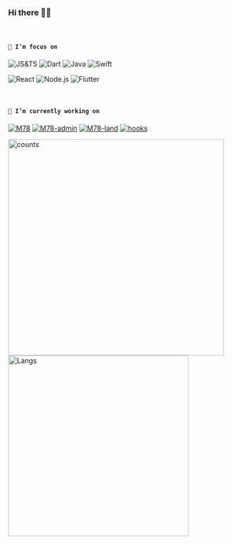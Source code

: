 ### Hi there 👋😋

<br />

<!--
**Iixianjie/Iixianjie** is a ✨ _special_ ✨ repository because its `README.md` (this file) appears on your GitHub profile.

Here are some ideas to get you started:


- 🔭 I’m currently working on ...
- 🌱 I’m currently learning ...
- 👯 I’m looking to collaborate on ...
- 🤔 I’m looking for help with ...
- 💬 Ask me about ...
- 📫 How to reach me: ...
- 😄 Pronouns: ...
- ⚡ Fun fact: ...
-->

#### **`🌱 I’m focus on`**

![JS&TS](https://img.shields.io/badge/JavaScript-343434?style=flat-square&logo=JavaScript&logoColor=F7DF1E)
![Dart](https://img.shields.io/badge/Dart-00d2b7?style=flat-square&logo=Dart&logoColor=fff)
![Java](https://img.shields.io/badge/Java-a72145?style=flat-square&logo=Java&logoColor=fff)
![Swift](https://img.shields.io/badge/Swift-f15139?style=flat-square&logo=Swift&logoColor=fff)

![React](https://img.shields.io/badge/React-61DAFB?style=flat-square&logo=React&logoColor=fff)
![Node.js](https://img.shields.io/badge/Node.js-339933?style=flat-square&logo=Node.js&logoColor=fff)
![Flutter](https://img.shields.io/badge/Flutter-31b9f5?style=flat-square&logo=Flutter&logoColor=fff)

<br />

#### **`🔬 I’m currently working on`**

[![M78](https://img.shields.io/badge/M78-000000?style=flat-square)](https://github.com/xianjie-li/m78 "react -> components, hooks, utils")
[![M78-admin](https://img.shields.io/badge/M78-admin-000000?style=flat-square)](https://github.com/m78-core/admin "admin based M78")
[![M78-land](https://img.shields.io/badge/M78-land-607d8b?style=flat-square)](https://github.com/m78-land "Front end open source projects")
[![hooks](https://img.shields.io/badge/Hooks-CC342D?style=flat-square)](https://github.com/xianjie-li/hooks "some hooks")


<a><img src="https://github-readme-stats.vercel.app/api?username=xianjie-li" alt="counts" width="440px" /></a>
<a><img src="https://github-readme-stats.vercel.app/api/top-langs/?username=xianjie-li&layout=compact" alt="Langs" width="368px" /></a>


